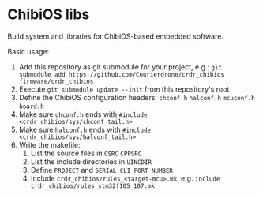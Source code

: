 ChibiOS libs
============

Build system and libraries for ChibiOS-based embedded software.

Basic usage:

1. Add this repository as git submodule for your project, e.g.: `git submodule add https://github.com/Courierdrone/crdr_chibios firmware/crdr_chibios`
2. Execute `git submodule update --init` from this repository's root
3. Define the ChibiOS configuration headers: `chconf.h` `halconf.h` `mcuconf.h` `board.h`
4. Make sure `chconf.h` ends with `#include <crdr_chibios/sys/chconf_tail.h>`
5. Make sure `halconf.h` ends with `#include <crdr_chibios/sys/halconf_tail.h>`
6. Write the makefile:
    1. List the source files in `CSRC` `CPPSRC`
    2. List the include directories in `UINCDIR`
    3. Define `PROJECT` and `SERIAL_CLI_PORT_NUMBER`
    4. Include `crdr_chibios/rules_<target-mcu>.mk`, e.g. `include crdr_chibios/rules_stm32f105_107.mk`
